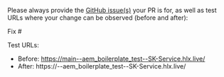 Please always provide the [GitHub issue(s)](../issues) your PR is for, as well as test URLs where your change can be observed (before and after):

Fix #<gh-issue-id>

Test URLs:
- Before: https://main--aem_boilerplate_test--SK-Service.hlx.live/
- After: https://<branch>--aem_boilerplate_test--SK-Service.hlx.live/
